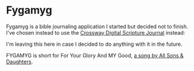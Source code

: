 # Fygamyg

Fygamyg is a bible journaling application I started but decided not to finish. I've chosen instead to use the [Crossway Digital Scripture Journal](https://www.crossway.org/digitalscripturejournal) instead:

I'm leaving this here in case I decided to do anything with it in the future.

FYGAMYG is short for For Your Glory And MY Good, [a song by All Sons & Daughters](https://www.youtube.com/watch?v=fWn1K7A9jnA).
